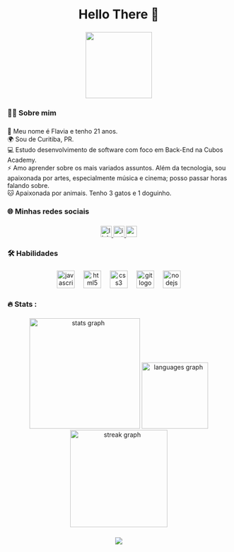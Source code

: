 <h1 align="center">Hello There 👋</h1>

###

<div align="center">
  <img height="150" src=""  />
</div>

###

<h3 align="left">👩‍💻  Sobre mim</h3>

###

<p align="left">💜 Meu nome é Flavia e tenho 21 anos.<br>🌍 Sou de Curitiba, PR.<br>💻 Estudo desenvolvimento de software com foco em Back-End na Cubos Academy.<br>⚡ Amo aprender sobre os mais variados assuntos. Além da tecnologia, sou apaixonada por artes, especialmente música e cinema; posso passar horas falando sobre.<br>🐱 Apaixonada por animais. Tenho 3 gatos e 1 doguinho.</p>

###

<h3 align="left">🌐 Minhas redes sociais</h3>

###

<div align="center">
  <a href="www.linkedin.com/in/flaviarosa25" target="_blank">
    <img src="https://img.shields.io/static/v1?message=LinkedIn&logo=linkedin&label=&color=0077B5&logoColor=white&labelColor=&style=for-the-badge" height="25" alt="linkedin logo"  />
  </a>
  <a href="https://www.instagram.com/flaviarosa__/" target="_blank">
    <img src="https://img.shields.io/static/v1?message=Instagram&logo=instagram&label=&color=E4405F&logoColor=white&labelColor=&style=for-the-badge" height="25" alt="instagram logo"  />
  </a>
  <a href="flaviarosa8@gmail.com" target="_blank">
    <img src="https://img.shields.io/static/v1?message=Gmail&logo=gmail&label=&color=D14836&logoColor=white&labelColor=&style=for-the-badge" height="25" alt="gmail logo"  />
  </a>
</div>

###

<h3 align="left">🛠 Habilidades</h3>

###

<div align="center">
  <img src="https://cdn.jsdelivr.net/gh/devicons/devicon/icons/javascript/javascript-original.svg" height="40" alt="javascript logo"  />
  <img width="12" />
  <img src="https://cdn.jsdelivr.net/gh/devicons/devicon/icons/html5/html5-original.svg" height="40" alt="html5 logo"  />
  <img width="12" />
  <img src="https://cdn.jsdelivr.net/gh/devicons/devicon/icons/css3/css3-original.svg" height="40" alt="css3 logo"  />
  <img width="12" />
  <img src="https://cdn.jsdelivr.net/gh/devicons/devicon/icons/git/git-original.svg" height="40" alt="git logo"  />
  <img width="12" />
  <img src="https://cdn.jsdelivr.net/gh/devicons/devicon/icons/nodejs/nodejs-original.svg" height="40" alt="nodejs logo"  />
</div>

###

<h3 align="left">🔥  Stats :</h3>

###

<div align="center">
  <img src="https://github-readme-stats.vercel.app/api?username=flaviaros4&hide_title=false&hide_rank=false&show_icons=true&include_all_commits=true&count_private=true&disable_animations=false&theme=ocean_dark&locale=en&hide_border=false&order=1" height="250" alt="stats graph"  />
  <img src="https://github-readme-stats.vercel.app/api/top-langs?username=flaviaros4&locale=en&hide_title=false&layout=compact&card_width=320&langs_count=5&theme=ocean_dark&hide_border=false&order=2" height="150" alt="languages graph"  />
  <img src="https://streak-stats.demolab.com?user=flaviaros4&locale=en&mode=daily&theme=ocean_dark&hide_border=false&border_radius=5&order=3" height="220" alt="streak graph"  />
</div>

###

<div align="center">
  <img src="https://profile-counter.glitch.me/flaviaros4/count.svg?"  />
</div>

###
